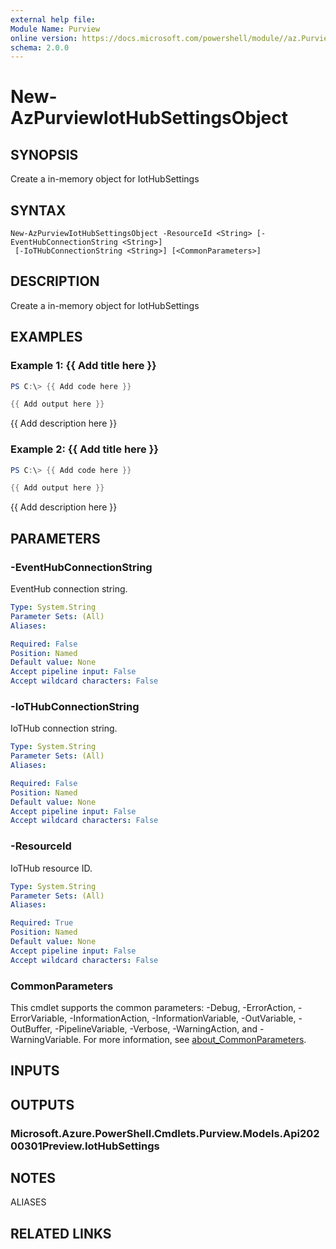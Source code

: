 ```yaml
---
external help file:
Module Name: Purview
online version: https://docs.microsoft.com/powershell/module//az.Purview/new-AzPurviewIotHubSettingsObject
schema: 2.0.0
---
```


# New-AzPurviewIotHubSettingsObject

## SYNOPSIS
Create a in-memory object for IotHubSettings

## SYNTAX

```
New-AzPurviewIotHubSettingsObject -ResourceId <String> [-EventHubConnectionString <String>]
 [-IoTHubConnectionString <String>] [<CommonParameters>]
```

## DESCRIPTION
Create a in-memory object for IotHubSettings

## EXAMPLES

### Example 1: {{ Add title here }}
```powershell
PS C:\> {{ Add code here }}

{{ Add output here }}
```

{{ Add description here }}

### Example 2: {{ Add title here }}
```powershell
PS C:\> {{ Add code here }}

{{ Add output here }}
```

{{ Add description here }}

## PARAMETERS

### -EventHubConnectionString
EventHub connection string.

```yaml
Type: System.String
Parameter Sets: (All)
Aliases:

Required: False
Position: Named
Default value: None
Accept pipeline input: False
Accept wildcard characters: False
```

### -IoTHubConnectionString
IoTHub connection string.

```yaml
Type: System.String
Parameter Sets: (All)
Aliases:

Required: False
Position: Named
Default value: None
Accept pipeline input: False
Accept wildcard characters: False
```

### -ResourceId
IoTHub resource ID.

```yaml
Type: System.String
Parameter Sets: (All)
Aliases:

Required: True
Position: Named
Default value: None
Accept pipeline input: False
Accept wildcard characters: False
```

### CommonParameters
This cmdlet supports the common parameters: -Debug, -ErrorAction, -ErrorVariable, -InformationAction, -InformationVariable, -OutVariable, -OutBuffer, -PipelineVariable, -Verbose, -WarningAction, and -WarningVariable. For more information, see [about_CommonParameters](http://go.microsoft.com/fwlink/?LinkID=113216).

## INPUTS

## OUTPUTS

### Microsoft.Azure.PowerShell.Cmdlets.Purview.Models.Api20200301Preview.IotHubSettings

## NOTES

ALIASES

## RELATED LINKS

